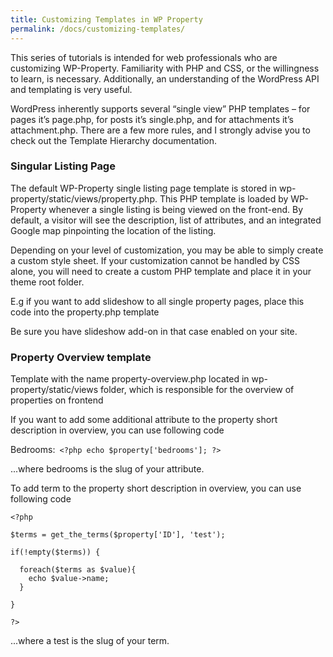 ```yaml
---
title: Customizing Templates in WP Property
permalink: /docs/customizing-templates/
---
```


This series of tutorials is intended for web professionals who are customizing WP-Property. Familiarity with PHP and CSS, or the willingness to learn, is necessary. Additionally, an understanding of the WordPress API and templating is very useful.

WordPress inherently supports several “single view” PHP templates – for pages it’s page.php, for posts it’s single.php, and for attachments it’s attachment.php. There are a few more rules, and I strongly advise you to check out the Template Hierarchy documentation.

### Singular Listing Page

The default WP-Property single listing page template is stored in wp-property/static/views/property.php. This PHP template is loaded by WP-Property whenever a single listing is being viewed on the front-end. By default, a visitor will see the description, list of attributes, and an integrated Google map pinpointing the location of the listing.

Depending on your level of customization, you may be able to simply create a custom style sheet.  If your customization cannot be handled by CSS alone, you will need to create a custom PHP template and place it in your theme root folder.

E.g if you want to add slideshow to all single property pages, place this code into the property.php template
 <?php echo do_shortcode('[property_slideshow]'); ?>

Be sure you have slideshow add-on in that case enabled on your site.

### Property Overview template

Template with the name property-overview.php located in wp-property/static/views folder, which is responsible for the overview of properties on frontend

If you want to add some additional attribute to the property short description in overview, you can use following code

Bedrooms:` <?php echo $property['bedrooms']; ?>`

...where bedrooms is the slug of your attribute.

To add term to the property short description in overview, you can use following code

```
<?php 

$terms = get_the_terms($property['ID'], 'test');

if(!empty($terms)) {

  foreach($terms as $value){
    echo $value->name;
  }

}

?>
```

...where a test is the slug of your term.